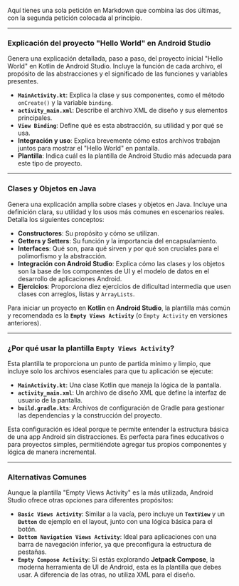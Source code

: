 Aquí tienes una sola petición en Markdown que combina las dos últimas, con la segunda petición colocada al principio.

---

### Explicación del proyecto "Hello World" en Android Studio

Genera una explicación detallada, paso a paso, del proyecto inicial "Hello World" en Kotlin de Android Studio. Incluye la función de cada archivo, el propósito de las abstracciones y el significado de las funciones y variables presentes.

* **`MainActivity.kt`**: Explica la clase y sus componentes, como el método `onCreate()` y la variable `binding`.
* **`activity_main.xml`**: Describe el archivo XML de diseño y sus elementos principales.
* **`View Binding`**: Define qué es esta abstracción, su utilidad y por qué se usa.
* **Integración y uso**: Explica brevemente cómo estos archivos trabajan juntos para mostrar el "Hello World" en pantalla.
* **Plantilla**: Indica cuál es la plantilla de Android Studio más adecuada para este tipo de proyecto.

---

### Clases y Objetos en Java

Genera una explicación amplia sobre clases y objetos en Java. Incluye una definición clara, su utilidad y los usos más comunes en escenarios reales. Detalla los siguientes conceptos:

* **Constructores**: Su propósito y cómo se utilizan.
* **Getters y Setters**: Su función y la importancia del encapsulamiento.
* **Interfaces**: Qué son, para qué sirven y por qué son cruciales para el polimorfismo y la abstracción.
* **Integración con Android Studio**: Explica cómo las clases y los objetos son la base de los componentes de UI y el modelo de datos en el desarrollo de aplicaciones Android.
* **Ejercicios**: Proporciona diez ejercicios de dificultad intermedia que usen clases con arreglos, listas y `ArrayLists`.

Para iniciar un proyecto en **Kotlin** en **Android Studio**, la plantilla más común y recomendada es la **`Empty Views Activity`** (o `Empty Activity` en versiones anteriores).

---

### ¿Por qué usar la plantilla `Empty Views Activity`?

Esta plantilla te proporciona un punto de partida mínimo y limpio, que incluye solo los archivos esenciales para que tu aplicación se ejecute:

* **`MainActivity.kt`**: Una clase Kotlin que maneja la lógica de la pantalla.
* **`activity_main.xml`**: Un archivo de diseño XML que define la interfaz de usuario de la pantalla.
* **`build.gradle.kts`**: Archivos de configuración de Gradle para gestionar las dependencias y la construcción del proyecto.

Esta configuración es ideal porque te permite entender la estructura básica de una app Android sin distracciones. Es perfecta para fines educativos o para proyectos simples, permitiéndote agregar tus propios componentes y lógica de manera incremental. 

---

### Alternativas Comunes

Aunque la plantilla "Empty Views Activity" es la más utilizada, Android Studio ofrece otras opciones para diferentes propósitos:

* **`Basic Views Activity`**: Similar a la vacía, pero incluye un **`TextView`** y un **`Button`** de ejemplo en el layout, junto con una lógica básica para el botón.
* **`Bottom Navigation Views Activity`**: Ideal para aplicaciones con una barra de navegación inferior, ya que preconfigura la estructura de pestañas.
* **`Empty Compose Activity`**: Si estás explorando **Jetpack Compose**, la moderna herramienta de UI de Android, esta es la plantilla que debes usar. A diferencia de las otras, no utiliza XML para el diseño.
